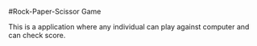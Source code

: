 #Rock-Paper-Scissor Game

This is a application where any individual can play against computer and can check score.

